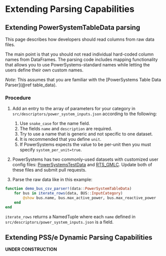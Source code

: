 # Extending Parsing Capabilities

## Extending PowerSystemTableData parsing

This page describes how developers should read columns from raw data files.

The main point is that you should not read individual hard-coded column names from
DataFrames. The parsing code includes mapping functionality that allows you to
use PowerSystems-standard names while letting the users define their own custom
names.

*Note*:  This assumes that you are familiar with the [PowerSystems Table Data Parser](@ref table_data).

### Procedure

1. Add an entry to the array of parameters for your category in
   `src/descriptors/power_system_inputs.json` according to the following:
   1. Use `snake_case` for the name field.
   2. The fields `name` and `description` are required.
   3. Try to use a name that is generic and not specific to one dataset.
   4. It is recommended that you define `unit`.
   5. If PowerSystems expects the value to be per-unit then you must specify
      `system_per_unit=true`.

2. PowerSystems has two commonly-used datasets with customized user config
   files:
   [PowerSystemsTestData](https://github.com/NREL/PowerSystemsTestData/blob/main/RTS_GMLC/user_descriptors.yaml)
   and
   [RTS_GMLC](https://github.com/GridMod/RTS-GMLC/blob/master/RTS_Data/FormattedData/SIIP/user_descriptors.yaml).
   Update both of these files and submit pull requests.

3. Parse the raw data like in this example:

```julia
function demo_bus_csv_parser!(data::PowerSystemTableData)
    for bus in iterate_rows(data, BUS::InputCategory)
        @show bus.name, bus.max_active_power, bus.max_reactive_power
    end
end
```

`iterate_rows` returns a NamedTuple where each `name` defined in
`src/descriptors/power_system_inputs.json` is a field.

## Extending PSS/e Dynamic Parsing Capabilities

**UNDER CONSTRUCTION**
